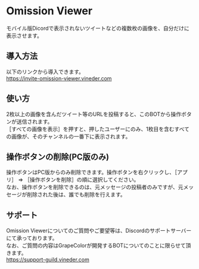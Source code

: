# Omission Viewer
モバイル版Dicordで表示されないツイートなどの複数枚の画像を、自分だけに表示させます。  

## 導入方法
以下のリンクから導入できます。  
https://invite-omission-viewer.vineder.com  

## 使い方
2枚以上の画像を含んだツイート等のURLを投稿すると、このBOTから操作ボタンが送信されます。  
［すべての画像を表示］を押すと、押したユーザーにのみ、1枚目を含むすべての画像が、そのチャンネルの一番下に表示されます。  

## 操作ボタンの削除(PC版のみ)
操作ボタンはPC版からのみ削除できます。操作ボタンを右クリックし、［アプリ］ ⇒ ［操作ボタンを削除］の順に選択してください。  
なお、操作ボタンを削除できるのは、元メッセージの投稿者のみですが、元メッセージが削除された後は、誰でも削除を行えます。  

## サポート
Omission Viewerについてのご質問やご要望等は、Discordのサポートサーバーにて承っております。  
なお、ご質問の内容はGrapeColorが開発するBOTについてのことに限らせて頂きます。  
https://support-guild.vineder.com  

